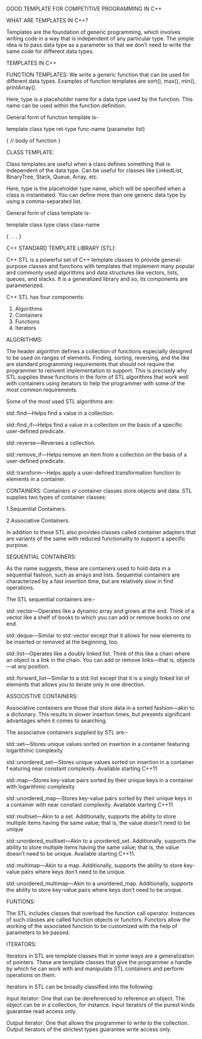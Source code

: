 GOOD TEMPLATE FOR COMPETITIVE PROGRAMMING IN C++

WHAT ARE TEMPLATES IN C++?

Templates are the foundation of generic programming, which involves writing code in a way that is independent of any particular type. The simple idea is to pass data type as a parameter so that we don’t need to write the same code for different data types.

TEMPLATES IN C++

FUNCTION TEMPLATES: We write a generic function that can be used for different data types. Examples of function templates are sort(), max(), min(), printArray().

Here, type is a placeholder name for a data type used by the function. This name can be used within the function definition.


General form of function template is-

template class type ret-type func-name (parameter list) 

{
   // body of function
}  


CLASS TEMPLATE:

Class templates are useful when a class defines something that is independent of the data type. Can be useful for classes like LinkedList, BinaryTree, Stack, Queue, Array, etc.

Here, type is the placeholder type name, which will be specified when a class is instantiated. You can define more than one generic data type by using a comma-separated list.

General form of class template is-

template class type class class-name 

{
   .
   .
   .
}

C++ STANDARD TEMPLATE LIBRARY (STL):

C++ STL is a powerful set of C++ template classes to provide general-purpose classes and functions with templates that implement many popular and commonly used algorithms and data structures like vectors, lists, queues, and stacks. It is a generalized library and so, its components are parameterized.

C++ STL has four components:

1. Algorithms
2. Containers
3. Functions
4. Iterators

ALGORITHMS: 

The header algorithm defines a collection of functions especially designed to be used on ranges of elements. Finding, sorting, reversing, and the like are standard programming requirements that should not require the programmer to reinvent implementation to support. This is precisely why STL supplies these functions in the form of STL algorithms that work well with containers using iterators to help the programmer with some of the most common
requirements.

Some of the most used STL algorithms are:

std::find—Helps find a value in a collection.

std::find_if—Helps find a value in a collection on the basis of a specific user-defined predicate.

std::reverse—Reverses a collection.

std::remove_if—Helps remove an item from a collection on the basis of a user-defined predicate.

std::transform—Helps apply a user-defined transformation function to elements in a container.

CONTAINERS: Containers or container classes store objects and data.
STL supplies two types of container classes:

1.Sequential Containers.

2.Associative Containers.

In addition to these STL also provides classes called container adapters that are variants of the same with reduced functionality to support a specific purpose.

SEQUENTIAL CONTAINERS: 

As the name suggests, these are containers used to hold data in a sequential fashion, such as arrays and lists. Sequential containers are characterized by a fast insertion time, but are relatively slow in find operations.

The STL sequential containers are:-

std::vector—Operates like a dynamic array and grows at the end. Think of a
vector like a shelf of books to which you can add or remove books on one end.

std::deque—Similar to std::vector except that it allows for new elements to
be inserted or removed at the beginning, too.

std::list—Operates like a doubly linked list. Think of this like a chain where an object is a link in the chain. You can add or remove links—that is, objects—at any position.

std::forward_list—Similar to a std::list except that it is a singly linked
list of elements that allows you to iterate only in one direction.

ASSOCISTIVE CONTAINERS: 

Associative containers are those that store data in a sorted fashion—akin to a dictionary. This results in slower insertion times, but presents significant advantages when it comes to searching.

The associative containers supplied by STL are:-

std::set—Stores unique values sorted on insertion in a container featuring
logarithmic complexity

std::unordered_set—Stores unique values sorted on insertion in a container
f eaturing near constant complexity. Available starting C++11

std::map—Stores key-value pairs sorted by their unique keys in a container with logarithmic complexity

std::unordered_map—Stores key-value pairs sorted by their unique keys in a
container with near constant complexity. Available starting C++11

std::multiset—Akin to a set. Additionally, supports the ability to store multiple items having the same value; that is, the value doesn’t need to be unique

std::unordered_multiset—Akin to a unordered_set. Additionally, supports
the ability to store multiple items having the same value; that is, the value doesn’t need to be unique. Available starting C++11.

std::multimap—Akin to a map. Additionally, supports the ability to store
key-value pairs where keys don’t need to be unique.

std::unordered_multimap—Akin to a unordered_map. Additionally, supports
the ability to store key-value pairs where keys don’t need to be unique.

FUNTIONS: 

The STL includes classes that overload the function call operator. Instances of such classes are called function objects or functors. Functors allow the working of the associated function to be customized with the help of parameters to be passed.

ITERATORS: 

Iterators in STL are template classes that in some ways are a generalization of pointers. These are template classes that give the programmer a handle by which he can work with and manipulate STL containers and perform operations on them.

Iterators in STL can be broadly classified into the following:

Input iterator: One that can be dereferenced to reference an object. The object can be in a collection, for instance. Input iterators of the purest kinds guarantee read access only.

Output iterator: One that allows the programmer to write to the collection.
Output iterators of the strictest types guarantee write access only.